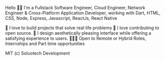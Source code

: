 Hello 👋🏾
I'm a Fullstack Software Engineer, Cloud Engineer, Network Engineer & Cross-Platform Application Developer, working with Dart, HTML, CSS, Node, Express, Javascript, ReactJs, React Native

👀 I love to build projects that solve real life problems
🚀 I love contributing to open source.
🙂 I design aesthetically pleasing interface while offering a satisfying experience to users.
🧑🏽‍💻 Open to Remote or Hybrid Roles, Internships and Part time opportunities

MIT (c) Soluotech Development
